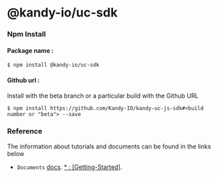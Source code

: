 # @kandy-io/uc-sdk

### Npm Install

#### Package name :

`$ npm install @kandy-io/uc-sdk`

#### Github url :

Install with the beta branch or a particular build with the Github URL

`$ npm install https://github.com/Kandy-IO/kandy-uc-js-sdk#<build number or "beta"> --save`

### Reference

The information about tutorials and documents can be found in the links below

* `Documents` [docs](https://kandy-io.github.io/kandy-uc-js-sdk/docs).
[* : [Getting-Started]](https://kandy-io.github.io/kandy-uc-js-sdk/tutorials/?KANDYFQDN=oauth-cpaas.att.com#/Getting%20Started).



